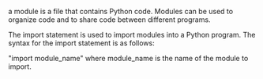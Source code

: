 a module is a file that contains Python code. Modules can be used to organize code and to share code between different programs.

The import statement is used to import modules into a Python program. The syntax for the import statement is as follows:

"import module_name"
where module_name is the name of the module to import.
